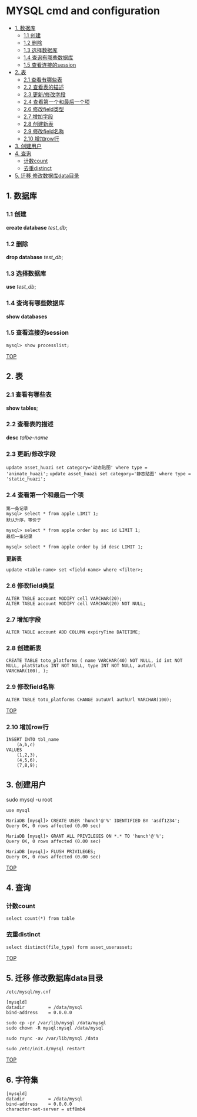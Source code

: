 # MYSQL cmd and configuration
<!-- toc -->

- [1. 数据库](#1-%E6%95%B0%E6%8D%AE%E5%BA%93)
  * [1.1 创建](#11-%E5%88%9B%E5%BB%BA)
  * [1.2 删除](#12-%E5%88%A0%E9%99%A4)
  * [1.3 选择数据库](#13-%E9%80%89%E6%8B%A9%E6%95%B0%E6%8D%AE%E5%BA%93)
  * [1.4 查询有哪些数据库](#14-%E6%9F%A5%E8%AF%A2%E6%9C%89%E5%93%AA%E4%BA%9B%E6%95%B0%E6%8D%AE%E5%BA%93)
  * [1.5 查看连接的session](#15-%E6%9F%A5%E7%9C%8B%E8%BF%9E%E6%8E%A5%E7%9A%84session)
- [2. 表](#2-%E8%A1%A8)
  * [2.1 查看有哪些表](#21-%E6%9F%A5%E7%9C%8B%E6%9C%89%E5%93%AA%E4%BA%9B%E8%A1%A8)
  * [2.2 查看表的描述](#22-%E6%9F%A5%E7%9C%8B%E8%A1%A8%E7%9A%84%E6%8F%8F%E8%BF%B0)
  * [2.3 更新/修改字段](#23-%E6%9B%B4%E6%96%B0%E4%BF%AE%E6%94%B9%E5%AD%97%E6%AE%B5)
  * [2.4 查看第一个和最后一个项](#24-%E6%9F%A5%E7%9C%8B%E7%AC%AC%E4%B8%80%E4%B8%AA%E5%92%8C%E6%9C%80%E5%90%8E%E4%B8%80%E4%B8%AA%E9%A1%B9)
  * [2.6 修改field类型](#26-%E4%BF%AE%E6%94%B9field%E7%B1%BB%E5%9E%8B)
  * [2.7 增加字段](#27-%E5%A2%9E%E5%8A%A0%E5%AD%97%E6%AE%B5)
  * [2.8 创建新表](#28-%E5%88%9B%E5%BB%BA%E6%96%B0%E8%A1%A8)
  * [2.9 修改field名称](#29-%E4%BF%AE%E6%94%B9field%E5%90%8D%E7%A7%B0)
  * [2.10 增加row行](#210-%E5%A2%9E%E5%8A%A0row%E8%A1%8C)
- [3. 创建用户](#3-%E5%88%9B%E5%BB%BA%E7%94%A8%E6%88%B7)
- [4. 查询](#4-%E6%9F%A5%E8%AF%A2)
  * [计数count](#%E8%AE%A1%E6%95%B0count)
  * [去重distinct](#%E5%8E%BB%E9%87%8Ddistinct)
- [5. 迁移 修改数据库data目录](#5-%E8%BF%81%E7%A7%BB-%E4%BF%AE%E6%94%B9%E6%95%B0%E6%8D%AE%E5%BA%93data%E7%9B%AE%E5%BD%95)

<!-- tocstop -->
## 1. 数据库  
### 1.1 创建  
**create database** *test_db*;
### 1.2 删除  
**drop database** *test_db*;  
### 1.3 选择数据库
**use** *test_db*;  
### 1.4 查询有哪些数据库  
**show databases**  
### 1.5 查看连接的session  
`mysql> show processlist;`

[TOP](#MYSQL-cmd-and-configuration)
## 2. 表
### 2.1 查看有哪些表
**show tables**;
### 2.2 查看表的描述
**desc** *talbe-name*
### 2.3 更新/修改字段
`update asset_huazi set category='动态贴图' where type = 'animate_huazi';`
`update asset_huazi set category='静态贴图' where type = 'static_huazi';`

### 2.4 查看第一个和最后一个项
```
第一条记录
mysql> select * from apple LIMIT 1;
默认升序，等价于

mysql> select * from apple order by asc id LIMIT 1;
最后一条记录

mysql> select * from apple order by id desc LIMIT 1;
```

**更新表** 
```
update <table-name> set <field-name> where <filter>;
```

### 2.6 修改field类型

```
ALTER TABLE account MODIFY cell VARCHAR(20);
ALTER TABLE account MODIFY cell VARCHAR(20) NOT NULL;
```

### 2.7 增加字段

```
ALTER TABLE account ADD COLUMN expiryTime DATETIME;
```

### 2.8 创建新表

```
CREATE TABLE toto_platforms ( name VARCHAR(40) NOT NULL, id int NOT NULL, platStatus INT NOT NULL, type INT NOT NULL, autuUrl VARCHAR(100), );
```

### 2.9 修改field名称
```
ALTER TABLE toto_platforms CHANGE autuUrl authUrl VARCHAR(100);
```

[TOP](#MYSQL-cmd-and-configuration)

### 2.10 增加row行
```
INSERT INTO tbl_name
    (a,b,c)
VALUES
    (1,2,3),
    (4,5,6),
    (7,8,9);

```

## 3. 创建用户

sudo mysql -u root

```
use mysql

MariaDB [mysql]> CREATE USER 'hunch'@'%' IDENTIFIED BY 'asdf1234';
Query OK, 0 rows affected (0.00 sec)

MariaDB [mysql]> GRANT ALL PRIVILEGES ON *.* TO 'hunch'@'%';
Query OK, 0 rows affected (0.00 sec)

MariaDB [mysql]> FLUSH PRIVILEGES;
Query OK, 0 rows affected (0.00 sec)
```

[TOP](#MYSQL-cmd-and-configuration)

## 4. 查询

### 计数count

```
select count(*) from table
```

### 去重distinct
```
select distinct(file_type) form asset_userasset;
```

[TOP](#MYSQL-cmd-and-configuration)
## 5. 迁移 修改数据库data目录
    /etc/mysql/my.cnf
```
[mysqld]
datadir         = /data/mysql
bind-address    = 0.0.0.0
```
```
sudo cp -pr /var/lib/mysql /data/mysql
sudo chown -R mysql:mysql /data/mysql
```
```
sudo rsync -av /var/lib/mysql /data
```
```
sudo /etc/init.d/mysql restart
```

[TOP](#MYSQL-cmd-and-configuration)


## 6. 字符集

```
[mysqld]
datadir         = /data/mysql
bind-address    = 0.0.0.0
character-set-server = utf8mb4
```

